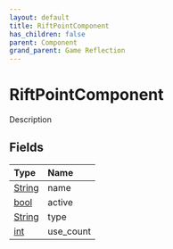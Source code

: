 ```yaml
---
layout: default
title: RiftPointComponent
has_children: false
parent: Component
grand_parent: Game Reflection
---
```

# RiftPointComponent
Description 

## Fields
| Type | Name |
|:-------------|:--------------|
| [String](/game-reflection/components/string.md) | name |
| [bool](/game-reflection/components/bool.md) | active |
| [String](/game-reflection/components/string.md) | type |
| [int](/game-reflection/enums/int.md) | use_count |
